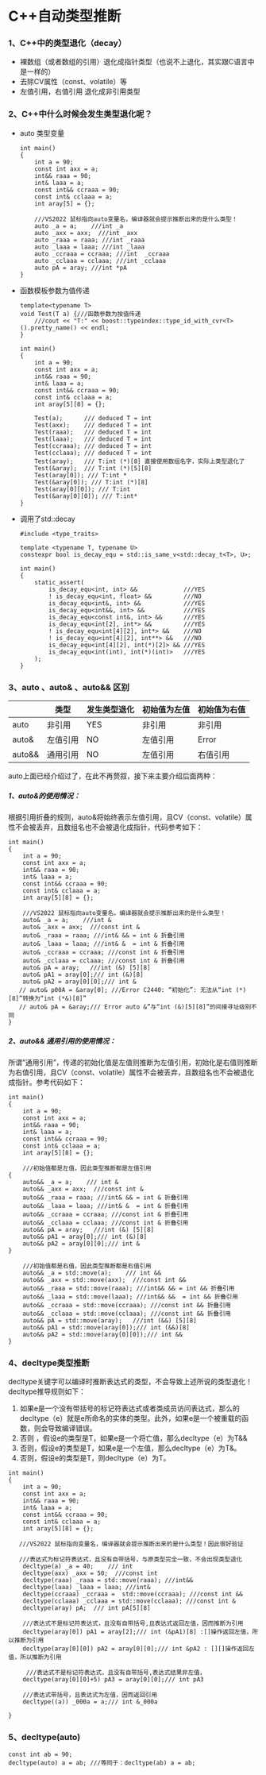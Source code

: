 # C++自动类型推断

### 1、C++中的类型退化（decay）

- 裸数组（或者数组的引用）退化成指针类型（也说不上退化，其实跟C语言中是一样的）
- 去除CV属性（const、volatile）等
- 左值引用，右值引用 退化成非引用类型

### 2、C++中什么时候会发生类型退化呢？

- auto  类型变量

  ```
  int main()
  {
      int a = 90;
      const int axx = a;
      int&& raaa = 90;
      int& laaa = a;
      const int&& ccraaa = 90;
      const int& cclaaa = a;
      int aray[5] = {};
      
      ///VS2022 鼠标指向auto变量名，编译器就会提示推断出来的是什么类型！
      auto _a = a;    ///int _a
      auto _axx = axx;  ///int _axx
      auto _raaa = raaa; ///int _raaa
      auto _laaa = laaa; ///int _laaa
      auto _ccraaa = ccraaa; ///int  _ccraaa
      auto _cclaaa = cclaaa; ///int _cclaaa
      auto pA = aray; ///int *pA
  }
  ```

- 函数模板参数为值传递

  ```
  template<typename T>
  void Test(T a) {///函数参数为按值传递
      ///cout << "T:" << boost::typeindex::type_id_with_cvr<T>().pretty_name() << endl;
  }
  
  int main()
  {
      int a = 90;
      const int axx = a;
      int&& raaa = 90;
      int& laaa = a;
      const int&& ccraaa = 90;
      const int& cclaaa = a;
      int aray[5][8] = {};
  
      Test(a);      /// deduced T = int
      Test(axx);    /// deduced T = int
      Test(raaa);   /// deduced T = int
      Test(laaa);   /// deduced T = int
      Test(ccraaa); /// deduced T = int
      Test(cclaaa); /// deduced T = int
      Test(aray);   /// T:int (*)[8] 直接使用数组名字，实际上类型退化了
      Test(&aray);  /// T:int (*)[5][8]
      Test(aray[0]); /// T:int *
      Test(&aray[0]); /// T:int (*)[8]
      Test(aray[0][0]); /// T:int
      Test(&aray[0][0]); /// T:int*
  }  
  ```

- 调用了std::decay

  ```
  #include <type_traits>
   
  template <typename T, typename U>
  constexpr bool is_decay_equ = std::is_same_v<std::decay_t<T>, U>;
   
  int main()
  {
      static_assert(
          is_decay_equ<int, int> &&             ///YES
          ! is_decay_equ<int, float> &&         ///NO
          is_decay_equ<int&, int> &&            ///YES
          is_decay_equ<int&&, int> &&           ///YES
          is_decay_equ<const int&, int> &&      ///YES
          is_decay_equ<int[2], int*> &&         ///YES
          ! is_decay_equ<int[4][2], int*> &&    ///NO
          ! is_decay_equ<int[4][2], int**> &&   ///NO
          is_decay_equ<int[4][2], int(*)[2]> && ///YES
          is_decay_equ<int(int), int(*)(int)>   ///YES
      );
  }
  ```
  

### 3、auto  、auto& 、auto&& 区别

|        | 类型     | 发生类型退化 | 初始值为左值 | 初始值为右值 |
| ------ | -------- | ------------ | ------------ | ------------ |
| auto   | 非引用   | YES          | 非引用       | 非引用       |
| auto&  | 左值引用 | NO           | 左值引用     | Error        |
| auto&& | 通用引用 | NO           | 左值引用     | 右值引用     |

auto上面已经介绍过了，在此不再赘叙，接下来主要介绍后面两种：

##### 1、auto&的使用情况：

根据引用折叠的规则，auto&将始终表示左值引用，且CV（const、volatile）属性不会被丢弃，且数组名也不会被退化成指针，代码参考如下：

```
int main()
{
    int a = 90;
    const int axx = a;
    int&& raaa = 90;
    int& laaa = a;
    const int&& ccraaa = 90;
    const int& cclaaa = a;
    int aray[5][8] = {};

    ///VS2022 鼠标指向auto变量名，编译器就会提示推断出来的是什么类型！
    auto& _a = a;    ///int &
    auto& _axx = axx;  ///const int & 
    auto& _raaa = raaa; ///int& && = int & 折叠引用 
    auto& _laaa = laaa; ///int& &  = int & 折叠引用 
    auto& _ccraaa = ccraaa; ///const int & 折叠引用
    auto& _cclaaa = cclaaa; ///const int & 折叠引用
    auto& pA = aray;   ///int (&) [5][8]
    auto& pA1 = aray[0];/// int (&)[8]
    auto& pA2 = aray[0][0];/// int &
   // auto& p00A = &aray[0]; ///Error C2440: “初始化”: 无法从“int (*)[8]”转换为“int (*&)[8]”
   // auto& pA = &aray;/// Error auto &”与“int (&)[5][8]”的间接寻址级别不同
}
```

##### 2、auto&& 通用引用的使用情况：

所谓“通用引用”，传递的初始化值是左值则推断为左值引用，初始化是右值则推断为右值引用，且CV（const、volatile）属性不会被丢弃，且数组名也不会被退化成指针。参考代码如下：

```
int main()
{
    int a = 90;
    const int axx = a;
    int&& raaa = 90;
    int& laaa = a;
    const int&& ccraaa = 90;
    const int& cclaaa = a;
    int aray[5][8] = {};

    ///初始值都是左值，因此类型推断都是左值引用
{
    auto&& _a = a;    /// int & 
    auto&& _axx = axx;  ///const int & 
    auto&& _raaa = raaa; ///int& && = int & 折叠引用 
    auto&& _laaa = laaa; ///int& &  = int & 折叠引用 
    auto&& _ccraaa = ccraaa; ///const int & 折叠引用
    auto&& _cclaaa = cclaaa; ///const int & 折叠引用
    auto&& pA = aray;   ///int (&) [5][8]
    auto&& pA1 = aray[0];/// int (&)[8]
    auto&& pA2 = aray[0][0];/// int &
}
   
    ///初始值都是右值，因此类型推断都是右值引用
    auto&& _a = std::move(a);    /// int && 
    auto&& _axx = std::move(axx);  ///const int && 
    auto&& _raaa = std::move(raaa); ///int&& && = int && 折叠引用 
    auto&& _laaa = std::move(laaa); ///int&& &&  = int && 折叠引用 
    auto&& _ccraaa = std::move(ccraaa); ///const int && 折叠引用
    auto&& _cclaaa = std::move(cclaaa); ///const int && 折叠引用
    auto&& pA = std::move(aray);   ///int (&&) [5][8]
    auto&& pA1 = std::move(aray[0]);/// int (&&)[8]
    auto&& pA2 = std::move(aray[0][0]);/// int &&
}
```

### 4、decltype类型推断

decltype关键字可以编译时推断表达式的类型，不会导致上述所说的类型退化！decltype推导规则如下：

1. 如果e是一个没有带括号的标记符表达式或者类成员访问表达式，那么的decltype（e）就是e所命名的实体的类型。此外，如果e是一个被重载的函数，则会导致编译错误。
2. 否则 ，假设e的类型是T，如果e是一个将亡值，那么decltype（e）为T&&
3. 否则，假设e的类型是T，如果e是一个左值，那么decltype（e）为T&。
4. 否则，假设e的类型是T，则decltype（e）为T。

```
int main()
{
    int a = 90;
    const int axx = a;
    int&& raaa = 90;
    int& laaa = a;
    const int&& ccraaa = 90;
    const int& cclaaa = a;
    int aray[5][8] = {};

   ///VS2022 鼠标指向变量名，编译器就会提示推断出来的是什么类型！因此很好验证

   ///表达式为标记符表达式，且没有自带括号，与原类型完全一致，不会出现类型退化
    decltype(a) _a = 40;    /// int
    decltype(axx) _axx = 50;  ///const int 
    decltype(raaa) _raaa = std::move(raaa); ///int&&
    decltype(laaa) _laaa = laaa; ///int&
    decltype(ccraaa) _ccraaa =  std::move(ccraaa); ///const int && 
    decltype(cclaaa) _cclaaa = std::move(cclaaa); ///const int &
    decltype(aray) pA;  /// int pA[5][8]
   
    ///表达式不是标记符表达式，且没有自带括号,且表达式返回左值，因而推断为引用
    decltype(aray[0]) pA1 = aray[2];/// int (&pA1)[8] :[]操作返回左值，所以推断为引用
    decltype(aray[0][0]) pA2 = aray[0][0];/// int &pA2 : [][]操作返回左值，所以推断为引用

     ///表达式不是标记符表达式，且没有自带括号,表达式结果非左值，
    decltype(aray[0][0]+5) pA3 = aray[0][0];/// int pA3 

    ///表达式带括号，且表达式为左值，因而返回引用
    decltype((a)) _000a = a;/// int &_000a
    
}
```



### 5、decltype(auto)

```
const int ab = 90;
decltype(auto) a = ab; ///等同于：decltype(ab) a = ab;
```

